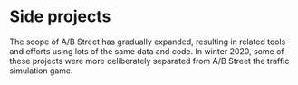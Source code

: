 # Side projects

The scope of A/B Street has gradually expanded, resulting in related tools and
efforts using lots of the same data and code. In winter 2020, some of these
projects were more deliberately separated from A/B Street the traffic simulation
game.

